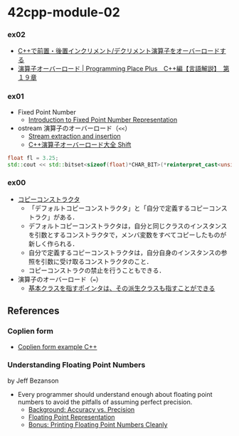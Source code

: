# 42cpp-module-02

### ex02
- [C++で前置・後置インクリメント/デクリメント演算子をオーバーロードする](https://mickey24.hatenablog.com/entry/20081021/1224590753)
- [演算子オーバーロード | Programming Place Plus　C++編【言語解説】　第１９章](https://programming-place.net/ppp/contents/cpp/language/019.html#conversion_op)

### ex01
- Fixed Point Number
  - [Introduction to Fixed Point Number Representation](https://inst.eecs.berkeley.edu//~cs61c/sp06/handout/fixedpt.html)
- ostream 演算子のオーバーロード（`<<`）
  - [Stream extraction and insertion](https://en.cppreference.com/w/cpp/language/operators)
  - [C++演算子オーバーロード大全 Shift](https://qiita.com/rinse_/items/9d87d5cb0dc1e89d005e#shift)
```c++
float fl = 3.25;
std::cout << std::bitset<sizeof(float)*CHAR_BIT>(*reinterpret_cast<unsigned int*>(&fl)) << std::endl;
```

### ex00
- [コピーコンストラクタ](https://programming.pc-note.net/cpp/constructor2.html)
  - 「デフォルトコピーコンストラクタ」と「自分で定義するコピーコンストラク」がある．
  - デフォルトコピーコンストラクタは，自分と同じクラスのインスタンスを引数とするコンストラクタで，メンバ変数をすべてコピーしたものが新しく作られる．
  - 自分で定義するコピーコンストラクタは，自分自身のインスタンスの参照を引数に受け取るコンストラクタのこと．
  - コピーコンストラクの禁止を行うこともできる．
- 演算子のオーバーロード（`=`）
  - [基本クラスを指すポインタは、その派生クラスも指すことができる](http://www.ced.is.utsunomiya-u.ac.jp/lecture/2012/prog/p3/kadai3/virtualfunc2.php)

## References
### Coplien form
- [Coplien form example C++](https://stackoverflow.com/questions/21219590/coplien-form-example-c)

### Understanding Floating Point Numbers
by Jeff Bezanson
- Every programmer should understand enough about floating point numbers to avoid the pitfalls of assuming perfect precision.
  - [Background: Accuracy vs. Precision](https://www.cprogramming.com/tutorial/floating_point/understanding_floating_point.html)
  - [Floating Point Representation](https://www.cprogramming.com/tutorial/floating_point/understanding_floating_point_representation.html)
  - [Bonus: Printing Floating Point Numbers Cleanly](https://www.cprogramming.com/tutorial/floating_point/understanding_floating_point_printing.html)
